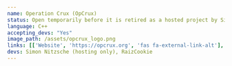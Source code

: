 ```yaml
---
name: Operation Crux (OpCrux)
status: Open temporarily before it is retired as a hosted project by Simon.
language: C++
accepting_devs: "Yes"
image_path: /assets/opcrux_logo.png
links: [['Website', 'https://opcrux.org', 'fas fa-external-link-alt'], ['Twitter', 'https://twitter.com/opcrux', 'fab fa-twitter'], ['Discord', 'https://discord.opcrux.org/', 'fab fa-discord'], ['Youtube', 'https://www.youtube.com/channel/UC5-Z2o03q0_HAz-2ntuOfDA', 'fab fa-youtube'], ['GitHub', 'https://github.com/SimonNitzsche/OpCrux-Server', 'fab fa-github']]
devs: Simon Nitzsche (hosting only), RaizCookie
---
```

